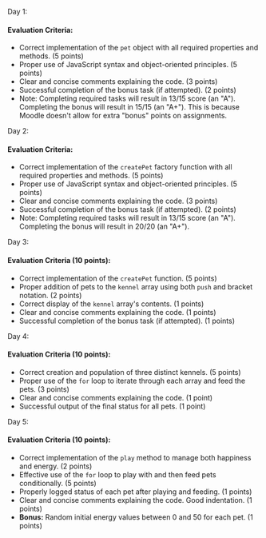 
Day 1:

#### Evaluation Criteria:
- Correct implementation of the `pet` object with all required properties and methods. (5 points)
- Proper use of JavaScript syntax and object-oriented principles. (5 points)
- Clear and concise comments explaining the code. (3 points)
- Successful completion of the bonus task (if attempted). (2 points)
- Note: Completing required tasks will result in 13/15 score (an "A"). Completing the bonus will result in 15/15 (an "A+"). This is because Moodle doesn't allow for extra "bonus" points on assignments.

Day 2:

#### Evaluation Criteria:
- Correct implementation of the `createPet` factory function with all required properties and methods. (5 points)
- Proper use of JavaScript syntax and object-oriented principles. (5 points)
- Clear and concise comments explaining the code. (3 points)
- Successful completion of the bonus task (if attempted). (2 points)
- Note: Completing required tasks will result in 13/15 score (an "A"). Completing the bonus will result in 20/20 (an "A+").

Day 3:

#### Evaluation Criteria (10 points):
- Correct implementation of the `createPet` function. (5 points)
- Proper addition of pets to the `kennel` array using both `push` and bracket notation. (2 points)
- Correct display of the `kennel` array's contents. (1 points)
- Clear and concise comments explaining the code. (1 points)
- Successful completion of the bonus task (if attempted). (1 points)

Day 4:

#### Evaluation Criteria (10 points):
- Correct creation and population of three distinct kennels. (5 points)
- Proper use of the `for` loop to iterate through each array and feed the pets. (3 points)
- Clear and concise comments explaining the code. (1 point)
- Successful output of the final status for all pets. (1 point)

Day 5:

#### Evaluation Criteria (10 points):
- Correct implementation of the `play` method to manage both happiness and energy. (2 points)
- Effective use of the `for` loop to play with and then feed pets conditionally. (5 points)
- Properly logged status of each pet after playing and feeding. (1 points)
- Clear and concise comments explaining the code. Good indentation. (1 points)
- **Bonus:** Random initial energy values between 0 and 50 for each pet. (1 points)

